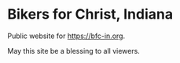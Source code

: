 # Bikers for Christ, Indiana

Public website for https://bfc-in.org.

May this site be a blessing to all viewers.